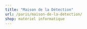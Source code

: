 ```yaml
---
title: "Maison de la Détection"
url: /paris/maison-de-la-detection/
shop: matériel informatique
---
```

